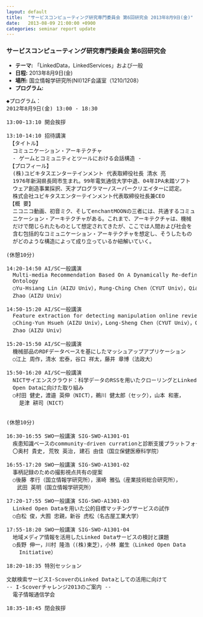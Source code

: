 ```yaml
---
layout: default
title:  "サービスコンピューティング研究専門委員会 第6回研究会 2013年8月9日(金)"
date:   2013-08-09 21:00:00 +0900
categories: seminar report update
---
```


### サービスコンピューティング研究専門委員会 第6回研究会
- __テーマ:__ 「LinkedData，LinkedServices」および一般
- __日程:__ 2013年8月9日(金)
- __場所:__ 国立情報学研究所(NII)12F会議室（1210/1208）
- __プログラム:__


<pre>
◆プログラム：
2012年8月9日(金) 13:00 - 18:30

13:00-13:10 開会挨拶

13:10-14:10 招待講演
 【タイトル】
  コミュニケーション・アーキテクチャ
  - ゲームとコミュニティとツールにおける会話構造 - 
 【プロフィール】
  (株)ユビキタスエンターテインメント 代表取締役社長 清水 亮 
  1976年新潟県長岡市生まれ。99年電気通信大学中退、04年IPA未踏ソフト
  ウェア創造事業採択、天才プログラマー/スーパークリエイターに認定。
  株式会社ユビキタスエンターテインメント代表取締役社長兼CEO
 【概 要】
  ニコニコ動画、初音ミク、そしてenchantMOONの三者には、共通するコミュ
  ニケーション・アーキテクチャがある。これまで、アーキテクチャは、機械
  だけで閉じられたものとして想定されてきたが、ここでは人間および社会を
  含む包括的なコミュニケーション・アーキテクチャを想定し、そうしたもの
  がどのような構造によって成り立っているか紐解いていく。

(休憩10分)

14:20-14:50 AI/SC一般講演
  Multi-media Recommendation Based On A Dynamically Re-definable
  Ontology  
  ○Yu-Hsiang Lin（AIZU Univ），Rung-Ching Chen（CYUT Univ），Qiangfu
  Zhao（AIZU Univ） 

14:50-15:20 AI/SC一般講演
  Feature extraction for detecting manipulation online review 
  ○Ching-Yun Hsueh（AIZU Univ），Long-Sheng Chen（CYUT Univ），Qiangfu
  Zhao（AIZU Univ） 

15:20-15:50 AI/SC一般講演
  機械部品のRDFデータベースを基にしたマッシュアップアプリケーション
  ○江上 周作，清水 宏泰，谷口 祥太，藤井 章博（法政大）

15:50-16:20 AI/SC一般講演
  NICTサイエンスクラウド：科学データのRSSを用いたクローリングとLinked
  Open Dataに向けた取り組み 
  ○村田 健史，渡邉 英伸（NICT），鵜川 健太郎（セック），山本 和憲，
    是津 耕司（NICT） 


(休憩10分)

16:30-16:55 SWO一般講演 SIG-SWO-A1301-01
  疾患知識ベースのcommunity-driven currationと診断支援プラットフォーム
  〇奥村 貴史, 荒牧 英治, 建石 由佳（国立保健医療科学院）

16:55-17:20 SWO一般講演 SIG-SWO-A1301-02
  事柄記録のための撮影視点共有の提案
  ○後藤 孝行（国立情報学研究所），濱崎 雅弘（産業技術総合研究所），
　　武田 英明（国立情報学研究所）

17:20-17:55 SWO一般講演 SIG-SWO-A1301-03
  Linked Open Dataを用いた公的目標マッチングサービスの試作
  ○白松 俊，大囿 忠親，新谷 虎松（名古屋工業大学）

17:55-18:20 SWO一般講演 SIG-SWO-A1301-04
  地域メディア情報を活用したLinked Dataサービスの検討と課題
  ○長野 伸一，川村 隆浩（(株)東芝），小林 巌生（Linked Open Data
    Initiative）

18:20-18:35 特別セッション 

文献検索サービスI-ScoverのLinked Dataとしての活用に向けて
-- I-Scoverチャレンジ2013のご案内 --
  電子情報通信学会

18:35-18:45 閉会挨拶
</pre>

